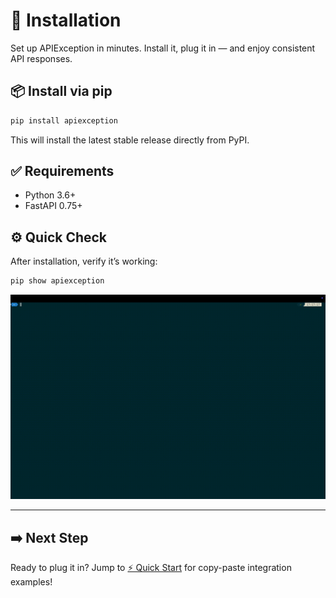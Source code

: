 # 🚀 Installation

Set up APIException in minutes.
Install it, plug it in — and enjoy consistent API responses.

## 📦 Install via pip

```bash
pip install apiexception
```
This will install the latest stable release directly from PyPI.

## ✅ Requirements
- Python 3.6+
- FastAPI 0.75+

## ⚙️ Quick Check

After installation, verify it’s working:
```bash
pip show apiexception
```


![Installing the APIException for FastAPI](pip-install-APIException.gif)

---

## ➡️ Next Step

Ready to plug it in?
Jump to [⚡ Quick Start](usage/quick_start.md) for copy-paste integration examples!